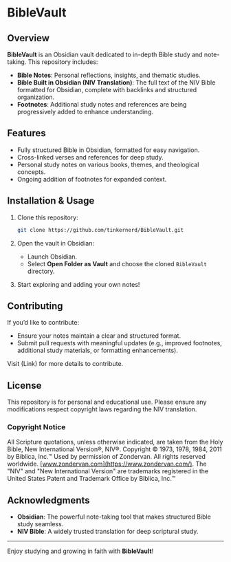 # BibleVault

## Overview

**BibleVault** is an Obsidian vault dedicated to in-depth Bible study and note-taking. This repository includes:

- **Bible Notes**: Personal reflections, insights, and thematic studies.
- **Bible Built in Obsidian (NIV Translation)**: The full text of the NIV Bible formatted for Obsidian, complete with backlinks and structured organization.
- **Footnotes**: Additional study notes and references are being progressively added to enhance understanding.

## Features

- Fully structured Bible in Obsidian, formatted for easy navigation.
- Cross-linked verses and references for deep study.
- Personal study notes on various books, themes, and theological concepts.
- Ongoing addition of footnotes for expanded context.

## Installation & Usage

1. Clone this repository:
    
    ```sh
    git clone https://github.com/tinkernerd/BibleVault.git
    ```

2. Open the vault in Obsidian:
    - Launch Obsidian.
    - Select **Open Folder as Vault** and choose the cloned `BibleVault` directory.
3. Start exploring and adding your own notes!

## Contributing

If you’d like to contribute:

- Ensure your notes maintain a clear and structured format.
- Submit pull requests with meaningful updates (e.g., improved footnotes, additional study materials, or formatting enhancements).

Visit (Link) for more details to contribute.

## License

This repository is for personal and educational use. Please ensure any modifications respect copyright laws regarding the NIV translation.

### Copyright Notice

All Scripture quotations, unless otherwise indicated, are taken from the Holy Bible, New International Version®, NIV®. Copyright © 1973, 1978, 1984, 2011 by Biblica, Inc.™ Used by permission of Zondervan. All rights reserved worldwide. [www.zondervan.com](https://www.zondervan.com/). The "NIV" and "New International Version" are trademarks registered in the United States Patent and Trademark Office by Biblica, Inc.™

## Acknowledgments

- **Obsidian**: The powerful note-taking tool that makes structured Bible study seamless.
- **NIV Bible**: A widely trusted translation for deep scriptural study.

---

Enjoy studying and growing in faith with **BibleVault**!